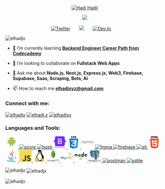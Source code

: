 <p align="center">
  <a href="https://github.com/elhadjx">
    <img src="https://readme-typing-svg.demolab.com?font=Fira+Code&size=30&duration=100&pause=800&color=F70000&center=true&width=435&lines=Hadj+Hadji" alt="Hadj Hadji" /></a>
</p>

<p align="center">
  <a href="http://elhadjx.me">
    <img src="https://readme-typing-svg.demolab.com?font=Fira+Code&size=30&duration=1000&pause=1000&color=F70000&center=true&width=435&lines=Backend+Developer;BSc+in+Computer+Science;Node.js+%7C+Express.js" /></a>
</p>

<!-- Social icons section -->
<p align="center">
  <a href="https://twitter.com/dino_elhadj"><img width="32px" alt="Twitter" title="Twitter" src="https://i.imgur.com/OXZM1L6.png"/></a>
  &#8287;&#8287;&#8287;&#8287;&#8287;
  <a href="https://discord.gg/Javatar#9891"><img width="32px" src="https://i.imgur.com/OViZO8J.png"/></a>
  &#8287;&#8287;&#8287;&#8287;&#8287;
  <a href="https://dev.to/elhadjx"><img width="32px" alt="Dev.to" title="elhadjx Dev.to" src="https://i.imgur.com/mVm29vK.png"></a>
  &#8287;&#8287;&#8287;&#8287;&#8287;
  
</p>
<p align="left"> <img src="https://komarev.com/ghpvc/?username=elhadjx&label=Profile%20views&color=ff0000&style=flat" alt="elhadjx" /> </p>

- 🌱 I’m currently learning [**Backend Engineer Career Path from Codecademy**](https://www.codecademy.com/learn/paths/back-end-engineer-career-path)

- 👯 I’m looking to collaborate on **Fullstack Web Apps**

- 💬 Ask me about **Node.js, Nest.js, Express.js, Web3, Firebase, Supabase, Saas, Scraping, Bots, Ai**

- 📫 How to reach me **elhadjxyz@gmail.com**

<h3 align="left">Connect with me:</h3>
<p align="left">
<a href="https://linkedin.com/in/elhadjx" target="blank"><img align="center" src="https://raw.githubusercontent.com/rahuldkjain/github-profile-readme-generator/master/src/images/icons/Social/linked-in-alt.svg" alt="elhadjx" height="30" width="40" /></a>
<a href="https://instagram.com/elhadj.x" target="blank"><img align="center" src="https://raw.githubusercontent.com/rahuldkjain/github-profile-readme-generator/master/src/images/icons/Social/instagram.svg" alt="elhadj.x" height="30" width="40" /></a>
<a href="https://t.me/elhadjx" target="blank"><img align="center" src="https://upload.wikimedia.org/wikipedia/commons/8/82/Telegram_logo.svg" alt="elhadjxx" height="30" width="40" /></a>
</p>

<h3 align="left">Languages and Tools:</h3>
<p align="left"> <a href="https://developer.android.com" target="_blank" rel="noreferrer"> <img src="https://raw.githubusercontent.com/devicons/devicon/master/icons/android/android-original-wordmark.svg" alt="android" width="40" height="40"/> </a> <a href="https://azure.microsoft.com/en-in/" target="_blank" rel="noreferrer"> <img src="https://www.vectorlogo.zone/logos/microsoft_azure/microsoft_azure-icon.svg" alt="azure" width="40" height="40"/> </a> <a href="https://www.gnu.org/software/bash/" target="_blank" rel="noreferrer"> <img src="https://www.vectorlogo.zone/logos/gnu_bash/gnu_bash-icon.svg" alt="bash" width="40" height="40"/> </a> <a href="https://getbootstrap.com" target="_blank" rel="noreferrer"> <img src="https://raw.githubusercontent.com/devicons/devicon/master/icons/bootstrap/bootstrap-plain-wordmark.svg" alt="bootstrap" width="40" height="40"/> </a> <a href="https://www.w3schools.com/css/" target="_blank" rel="noreferrer"> <img src="https://raw.githubusercontent.com/devicons/devicon/master/icons/css3/css3-original-wordmark.svg" alt="css3" width="40" height="40"/> </a> <a href="https://expressjs.com" target="_blank" rel="noreferrer"> <img src="https://raw.githubusercontent.com/devicons/devicon/master/icons/express/express-original-wordmark.svg" alt="express" width="40" height="40"/> </a> <a href="https://www.figma.com/" target="_blank" rel="noreferrer"> <img src="https://www.vectorlogo.zone/logos/figma/figma-icon.svg" alt="figma" width="40" height="40"/> </a> <a href="https://firebase.google.com/" target="_blank" rel="noreferrer"> <img src="https://www.vectorlogo.zone/logos/firebase/firebase-icon.svg" alt="firebase" width="40" height="40"/> </a> <a href="https://git-scm.com/" target="_blank" rel="noreferrer"> <img src="https://www.vectorlogo.zone/logos/git-scm/git-scm-icon.svg" alt="git" width="40" height="40"/> </a> <a href="https://www.w3.org/html/" target="_blank" rel="noreferrer"> <img src="https://raw.githubusercontent.com/devicons/devicon/master/icons/html5/html5-original-wordmark.svg" alt="html5" width="40" height="40"/> </a> <a href="https://www.java.com" target="_blank" rel="noreferrer"> <img src="https://raw.githubusercontent.com/devicons/devicon/master/icons/java/java-original.svg" alt="java" width="40" height="40"/> </a> <a href="https://developer.mozilla.org/en-US/docs/Web/JavaScript" target="_blank" rel="noreferrer"> <img src="https://raw.githubusercontent.com/devicons/devicon/master/icons/javascript/javascript-original.svg" alt="javascript" width="40" height="40"/> </a> <a href="https://www.linux.org/" target="_blank" rel="noreferrer"> <img src="https://raw.githubusercontent.com/devicons/devicon/master/icons/linux/linux-original.svg" alt="linux" width="40" height="40"/> </a> <a href="https://www.mongodb.com/" target="_blank" rel="noreferrer"> <img src="https://raw.githubusercontent.com/devicons/devicon/master/icons/mongodb/mongodb-original-wordmark.svg" alt="mongodb" width="40" height="40"/> </a> <a href="https://www.mysql.com/" target="_blank" rel="noreferrer"> <img src="https://raw.githubusercontent.com/devicons/devicon/master/icons/mysql/mysql-original-wordmark.svg" alt="mysql" width="40" height="40"/> </a> <a href="https://nodejs.org" target="_blank" rel="noreferrer"> <img src="https://raw.githubusercontent.com/devicons/devicon/master/icons/nodejs/nodejs-original-wordmark.svg" alt="nodejs" width="40" height="40"/> </a> <a href="https://www.postgresql.org" target="_blank" rel="noreferrer"> <img src="https://raw.githubusercontent.com/devicons/devicon/master/icons/postgresql/postgresql-original-wordmark.svg" alt="postgresql" width="40" height="40"/> </a> <a href="https://postman.com" target="_blank" rel="noreferrer"> <img src="https://www.vectorlogo.zone/logos/getpostman/getpostman-icon.svg" alt="postman" width="40" height="40"/> </a> <a href="https://www.sqlite.org/" target="_blank" rel="noreferrer"> <img src="https://www.vectorlogo.zone/logos/sqlite/sqlite-icon.svg" alt="sqlite" width="40" height="40"/> </a> </p>


<p><img align="left" src="https://github-readme-stats.vercel.app/api/top-langs?username=elhadjx&show_icons=true&theme=dark&title_color=ffffff&text_color=ffffff&locale=en&layout=compact" alt="elhadjx" /></p>

<p>&nbsp;<img align="center" src="https://github-readme-stats.vercel.app/api?username=elhadjx&show_icons=true&theme=dark&locale=en" alt="elhadjx" /></p>

<p><img align="center" src="https://github-readme-streak-stats.herokuapp.com/?user=elhadjx&theme=dark" alt="elhadjx" /></p>
